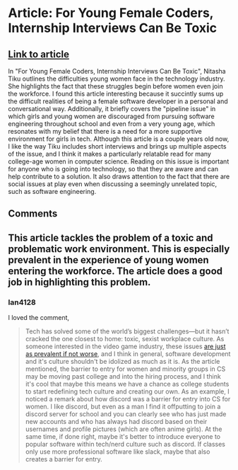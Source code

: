 # Article: For Young Female Coders, Internship Interviews Can Be Toxic
## [Link to article](https://www.wired.com/story/for-young-female-coders-internship-interviews-can-be-toxic/)
In "For Young Female Coders, Internship Interviews Can Be Toxic", Nitasha Tiku outlines the difficulties young women face in the technology industry. She highlights the fact that these struggles begin before women even join the workforce. I found this article interesting because it succintly sums up the difficult realities of being a female software developer in a personal and conversational way. Additionally, it briefly covers the "pipeline issue" in which girls and young women are discouraged from pursuing software engineering throughout school and even from a very young age, which resonates with my belief that there is a need for a more supportive environment for girls in tech. Although this article is a couple years old now, I like the way Tiku includes short interviews and brings up multiple aspects of the issue, and I think it makes a particularly relatable read for many college-age women in computer science. Reading on this issue is important for anyone who is going into technology, so that they are aware and can help contribute to a solution. It also draws attention to the fact that there are social issues at play even when discussing a seemingly unrelated topic, such as software engineering.

## Comments
This article tackles the problem of a toxic and problematic work environment. This is especially prevalent in the experience of young women entering the workforce. The article does a good job in highlighting this problem.
---
### Ian4128
I loved the comment,
> Tech has solved some of the world’s biggest challenges—but it hasn’t cracked the one closest to home: toxic, sexist workplace culture.
As someone interested in the video game industry, these issues [are just as prevalent if not worse](https://techcrunch.com/2022/10/13/activision-blizzard-is-once-again-being-sued-for-sexual-harassment/), and I think in general, software development and it's culture shouldn't be idolized as much as it is. As the article mentioned, the barrier to entry for women and minority groups in CS may be moving past college and into the hiring process, and I think it's cool that maybe this means we have a chance as college students to start redefining tech culture and creating our own. 
As an example, I noticed a remark about how discord was a barrier for entry into CS for women. I like discord, but even as a man I find it offputting to join a discord server for school and you can clearly see who has just made new accounts and who has always had discord based on their usernames and profile pictures (which are often anime girls). At the same time, if done right, maybe it's better to introduce everyone to popular software within tech/nerd culture such as discord. If classes only use more professional software like slack, maybe that also creates a barrier for entry.